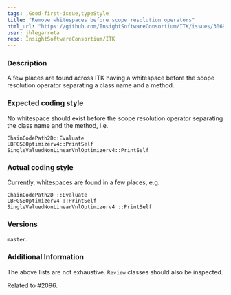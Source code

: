 ```yaml
---
tags: ,Good-first-issue,typeStyle
title: "Remove whitespaces before scope resolution operators"
html_url: "https://github.com/InsightSoftwareConsortium/ITK/issues/3069"
user: jhlegarreta
repo: InsightSoftwareConsortium/ITK
---
```


### Description

A few places are found across ITK having a whitespace before the scope resolution operator separating a class name and a method.

### Expected coding style

No whitespace should exist before the scope resolution operator separating the class name and the method, i.e.
```
ChainCodePath2D::Evaluate
LBFGSBOptimizerv4::PrintSelf
SingleValuedNonLinearVnlOptimizerv4::PrintSelf
```

### Actual coding style

Currently, whitespaces are found in a few places, e.g.
```
ChainCodePath2D ::Evaluate
LBFGSBOptimizerv4 ::PrintSelf
SingleValuedNonLinearVnlOptimizerv4 ::PrintSelf
```

### Versions

`master`.

### Additional Information

The above lists are not exhaustive. `Review` classes should also be inspected.

Related to #2096.